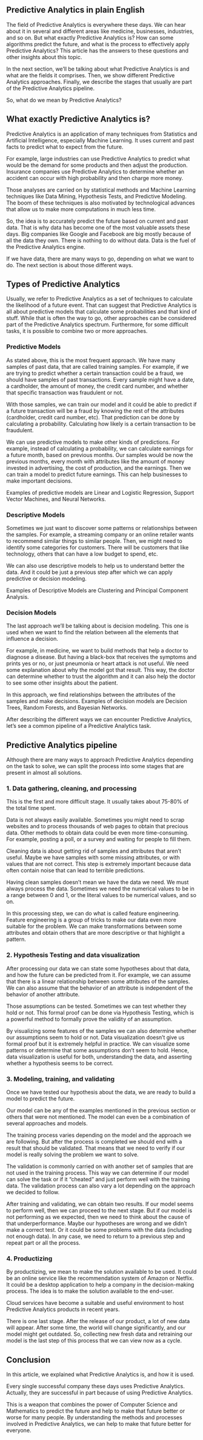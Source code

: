 ## Predictive Analytics in plain English

The field of Predictive Analytics is everywhere these days. We can hear about it in several and different areas like medicine, businesses, industries, and so on. But what exactly Predictive Analytics is? How can some algorithms predict the future, and what is the process to effectively apply Predictive Analytics? This article has the answers to these questions and other insights about this topic.

In the next section, we’ll be talking about what Predictive Analytics is and what are the fields it comprises. Then, we show different Predictive Analytics approaches.  Finally, we describe the stages that usually are part of the Predictive Analytics pipeline.

So, what do we mean by Predictive Analytics?

## What exactly Predictive Analytics is?

Predictive Analytics is an application of many techniques from Statistics and Artificial Intelligence, especially Machine Learning. It uses current and past facts to predict what to expect from the future.

For example, large industries can use Predictive Analytics to predict what would be the demand for some products and then adjust the production. Insurance companies use Predictive Analytics to determine whether an accident can occur with high probability and then charge more money.

Those analyses are carried on by statistical methods and Machine Learning techniques like Data Mining, Hypothesis Tests, and Predictive Modeling. The boom of these techniques is also motivated by technological advances that allow us to make more computations in much less time.

So, the idea is to accurately predict the future based on current and past data. That is why data has become one of the most valuable assets these days. Big companies like Google and Facebook are big mostly because of all the data they own. There is nothing to do without data. Data is the fuel of the Predictive Analytics engine.

If we have data, there are many ways to go, depending on what we want to do. The next section is about those different ways.

## Types of Predictive Analytics

Usually, we refer to Predictive Analytics as a set of techniques to calculate the likelihood of a future event. That can suggest that Predictive Analytics is all about predictive models that calculate some probabilities and that kind of stuff. While that is often the way to go, other approaches can be considered part of the Predictive Analytics spectrum. Furthermore, for some difficult tasks, it is possible to combine two or more approaches.

### Predictive Models

As stated above, this is the most frequent approach. We have many samples of past data, that are called training samples. For example, if we are trying to predict whether a certain transaction could be a fraud, we should have samples of past transactions. Every sample might have a date, a cardholder, the amount of money, the credit card number, and whether that specific transaction was fraudulent or not.

With those samples, we can train our model and it could be able to predict if a future transaction will be a fraud by knowing the rest of the attributes (cardholder, credit card number, etc). That prediction can be done by calculating a probability. Calculating how likely is a certain transaction to be fraudulent.

We can use predictive models to make other kinds of predictions. For example, instead of calculating a probability, we can calculate earnings for a future month, based on previous months. Our samples would be now the previous months, every month with attributes like the amount of money invested in advertising, the cost of production, and the earnings. Then we can train a model to predict future earnings. This can help businesses to make important decisions.

Examples of predictive models are Linear and Logistic Regression, Support Vector Machines, and Neural Networks.

### Descriptive Models

Sometimes we just want to discover some patterns or relationships between the samples. For example, a streaming company or an online retailer wants to recommend similar things to similar people. Then, we might need to identify some categories for customers. There will be customers that like technology, others that can have a low budget to spend, etc.

We can also use descriptive models to help us to understand better the data. And it could be just a previous step after which we can apply predictive or decision modeling.

Examples of Descriptive Models are Clustering and Principal Component Analysis.

### Decision Models

The last approach we’ll be talking about is decision modeling. This one is used when we want to find the relation between all the elements that influence a decision.

For example, in medicine, we want to build methods that help a doctor to diagnose a disease. But having a black-box that receives the symptoms and prints yes or no, or just pneumonia or heart attack is not useful. We need some explanation about why the model got that result. This way, the doctor can determine whether to trust the algorithm and it can also help the doctor to see some other insights about the patient.

In this approach, we find relationships between the attributes of the samples and make decisions. Examples of decision models are Decision Trees, Random Forests, and Bayesian Networks.

After describing the different ways we can encounter Predictive Analytics, let’s see a common pipeline of a Predictive Analytics task.

## Predictive Analytics pipeline

Although there are many ways to approach Predictive Analytics depending on the task to solve, we can split the process into some stages that are present in almost all solutions.

### 1. Data gathering, cleaning, and processing
This is the first and more difficult stage. It usually takes about 75-80% of the total time spent.

Data is not always easily available. Sometimes you might need to scrap websites and to process thousands of web pages to obtain that precious data. Other methods to obtain data could be even more time-consuming. For example, posting a poll, or a survey and waiting for people to fill them.

Cleaning data is about getting rid of samples and attributes that aren’t useful. Maybe we have samples with some missing attributes, or with values that are not correct. This step is extremely important because data often contain noise that can lead to terrible predictions.

Having clean samples doesn’t mean we have the data we need. We must always process the data. Sometimes we need the numerical values to be in a range between 0 and 1, or the literal values to be numerical values, and so on.

In this processing step, we can do what is called feature engineering. Feature engineering is a group of tricks to make our data even more suitable for the problem. We can make transformations between some attributes and obtain others that are more descriptive or that highlight a pattern.

### 2. Hypothesis Testing and data visualization
After processing our data we can state some hypotheses about that data, and how the future can be predicted from it. For example, we can assume that there is a linear relationship between some attributes of the samples. We can also assume that the behavior of an attribute is independent of the behavior of another attribute.

Those assumptions can be tested. Sometimes we can test whether they hold or not. This formal proof can be done via Hypothesis Testing, which is a powerful method to formally prove the validity of an assumption.

By visualizing some features of the samples we can also determine whether our assumptions seem to hold or not. Data visualization doesn’t give us formal proof but it is extremely helpful in practice. We can visualize some patterns or determine that some assumptions don’t seem to hold. Hence, data visualization is useful for both, understanding the data, and asserting whether a hypothesis seems to be correct.

### 3. Modeling, training, and validating
Once we have tested our hypothesis about the data, we are ready to build a model to predict the future.

Our model can be any of the examples mentioned in the previous section or others that were not mentioned. The model can even be a combination of several approaches and models.

The training process varies depending on the model and the approach we are following. But after the process is completed we should end with a result that should be validated. That means that we need to verify if our model is really solving the problem we want to solve.

The validation is commonly carried on with another set of samples that are not used in the training process. This way we can determine if our model can solve the task or if it “cheated” and just perform well with the training data. The validation process can also vary a lot depending on the approach we decided to follow.

After training and validating, we can obtain two results. If our model seems to perform well, then we can proceed to the next stage. But if our model is not performing as we expected, then we need to think about the cause of that underperformance. Maybe our hypotheses are wrong and we didn’t make a correct test. Or it could be some problems with the data (including not enough data). In any case, we need to return to a previous step and repeat part or all the process.

### 4. Productizing
By productizing, we mean to make the solution available to be used. It could be an online service like the recommendation system of Amazon or Netflix. It could be a desktop application to help a company in the decision-making process. The idea is to make the solution available to the end-user.

Cloud services have become a suitable and useful environment to host Predictive Analytics products in recent years.

There is one last stage. After the release of our product, a lot of new data will appear. After some time, the world will change significantly, and our model might get outdated. So, collecting new fresh data and retraining our model is the last step of this process that we can view now as a cycle.

## Conclusion

In this article, we explained what Predictive Analytics is, and how it is used.

Every single successful company these days uses Predictive Analytics. Actually, they are successful in part because of using Predictive Analytics.

This is a weapon that combines the power of Computer Science and Mathematics to predict the future and help to make that future better or worse for many people. By understanding the methods and processes involved in Predictive Analytics, we can help to make that future better for everyone.